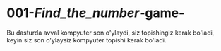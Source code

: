 # 001-_Find_the_number_-game-
Bu dasturda avval kompyuter son o'ylaydi, siz topishingiz kerak bo'ladi, keyin siz son o'ylaysiz kompyuter topishi kerak bo'ladi.
